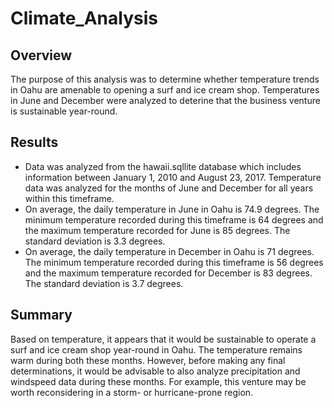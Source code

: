 # Climate_Analysis
## Overview
The purpose of this analysis was to determine whether temperature trends in Oahu are amenable to opening a surf and ice cream shop. Temperatures in June and December were analyzed to deterine that the business venture is sustainable year-round. 

## Results
- Data was analyzed from the hawaii.sqllite database which includes information between January 1, 2010 and August 23, 2017. Temperature data was analyzed for the months of June and December for all years within this timeframe.
- On average, the daily temperature in June in Oahu is 74.9 degrees. The minimum temperature recorded during this timeframe is 64 degrees and the maximum temperature recorded for June is 85 degrees. The standard deviation is 3.3 degrees. 
- On average, the daily temperature in December in Oahu is 71 degrees. The minimum temperature recorded during this timeframe is 56 degrees and the maximum temperature recorded for December is 83 degrees. The standard deviation is 3.7 degrees. 

## Summary
Based on temperature, it appears that it would be sustainable to operate a surf and ice cream shop year-round in Oahu. The temperature remains warm during both these months. However, before making any final determinations, it would be advisable to also analyze precipitation and windspeed data during these months. For example, this venture may be worth reconsidering in a storm- or hurricane-prone region. 

